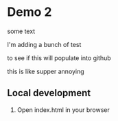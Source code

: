 # Demo 2

some text

I'm adding a bunch of test

to see if this will populate into github

this is like supper annoying 

## Local development

1. Open index.html in your browser